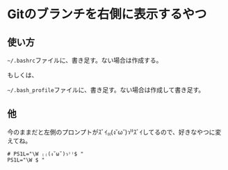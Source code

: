 # Gitのブランチを右側に表示するやつ

## 使い方
`~/.bashrc`ファイルに、書き足す。ない場合は作成する。

もしくは、

`~/.bash_profile`ファイルに、書き足す。ない場合は作成して書き足す。

## 他
今のままだと左側のプロンプトがｽﾞｲ₍₍(ง˘ω˘)ว⁾⁾ｽﾞｲしてるので、好きなやつに変えてね。

```
# PS1L="\W ₍₍(ง˘ω˘)ว⁾⁾$ "
PS1L="\W $ "
```
